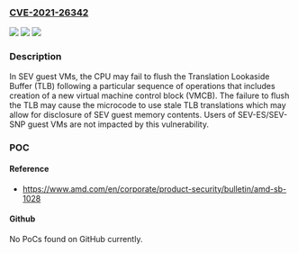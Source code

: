 ### [CVE-2021-26342](https://cve.mitre.org/cgi-bin/cvename.cgi?name=CVE-2021-26342)
![](https://img.shields.io/static/v1?label=Product&message=EPYC%E2%84%A2%20Processors&color=blue)
![](https://img.shields.io/static/v1?label=Version&message=various%20&color=brightgreen)
![](https://img.shields.io/static/v1?label=Vulnerability&message=tbd&color=brightgreen)

### Description

In SEV guest VMs, the CPU may fail to flush the Translation Lookaside Buffer (TLB) following a particular sequence of operations that includes creation of a new virtual machine control block (VMCB). The failure to flush the TLB may cause the microcode to use stale TLB translations which may allow for disclosure of SEV guest memory contents. Users of SEV-ES/SEV-SNP guest VMs are not impacted by this vulnerability.

### POC

#### Reference
- https://www.amd.com/en/corporate/product-security/bulletin/amd-sb-1028

#### Github
No PoCs found on GitHub currently.

